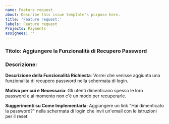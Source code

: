 ```yaml
---
name: Feature request
about: Describe this issue template's purpose here.
title: 'Feature request:'
labels: Feature request
Projects: Payments
assignees: ''
---
```


### Titolo: Aggiungere la Funzionalità di Recupero Password

### Descrizione:
**Descrizione della Funzionalità Richiesta**:
Vorrei che venisse aggiunta una funzionalità di recupero password nella schermata di login.

**Motivo per cui è Necessaria**:
Gli utenti dimenticano spesso le loro password e al momento non c'è un modo per recuperarle.

**Suggerimenti su Come Implementarla**:
Aggiungere un link "Hai dimenticato la password?" nella schermata di login che invii un'email con le istruzioni per il reset.
